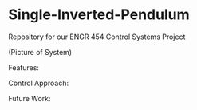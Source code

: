 # Single-Inverted-Pendulum
Repository for our ENGR 454 Control Systems Project

(Picture of System)

Features:

Control Approach:

Future Work:

